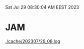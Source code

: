 Sat Jul 29 08:30:04 AM EEST 2023
# JAM
<a href='./cache/202307/29_08.log'>./cache/202307/29_08.log</a>
